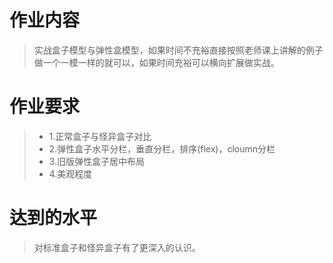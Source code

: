 # 作业内容
> 实战盒子模型与弹性盒模型，如果时间不充裕直接按照老师课上讲解的例子做一个一模一样的就可以，如果时间充裕可以横向扩展做实战。
# 作业要求
> * 1.正常盒子与怪异盒子对比
> * 2.弹性盒子水平分栏，垂直分栏，排序(flex)，cloumn分栏
> * 3.旧版弹性盒子居中布局
> * 4.美观程度
# 达到的水平 
> 对标准盒子和怪异盒子有了更深入的认识。
